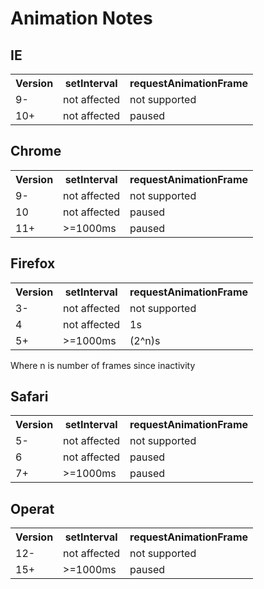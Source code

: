 # Animation Notes

## IE
<table>
<tr><th>Version</th><th>setInterval</th><th>requestAnimationFrame</th></tr>
<tr><td>9-</td><td>not affected</td><td>not supported</td></tr>
<tr><td>10+</td><td>not affected</td><td>paused</td></tr>
</table>

## Chrome
<table>
<tr><th>Version</th><th>setInterval</th><th>requestAnimationFrame</th></tr>
<tr><td>9-</td><td>not affected</td><td>not supported</td></tr>
<tr><td>10</td><td>not affected</td><td>paused</td></tr>
<tr><td>11+</td><td>>=1000ms</td><td>paused</td></tr>
</table>

## Firefox
<table>
<tr><th>Version</th><th>setInterval</th><th>requestAnimationFrame</th></tr>
<tr><td>3-</td><td>not affected</td><td>not supported</td></tr>
<tr><td>4</td><td>not affected</td><td>1s</td></tr>
<tr><td>5+</td><td>>=1000ms</td><td>(2^n)s </td></tr>    
</table>
Where n is number of frames since inactivity

## Safari
<table>
<tr><th>Version</th><th>setInterval</th><th>requestAnimationFrame</th></tr>
<tr><td>5-</td><td>not affected</td><td>not supported</td></tr>
<tr><td>6</td><td>not affected</td><td>paused</td></tr>
<tr><td>7+</td><td>>=1000ms</td><td>paused</td></tr>    
</table>  
  
## Operat  
<table>  
<tr><th>Version</th><th>setInterval</th><th>requestAnimationFrame</th></tr>
<tr><td>12-</td><td>not affected</td><td>not supported</td></tr>
<tr><td>15+</td><td>>=1000ms</td><td>paused</td></tr>
</table>
